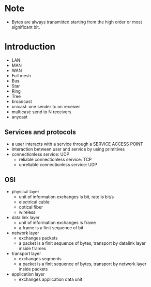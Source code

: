 # Note
- Bytes are always transmitted starting from the high order or most significant bit.

# Introduction 
- LAN 
- MAN 
- WAN 
- Full mesh 
- Bus 
- Star
- Ring 
- Tree
- broadcast 
- unicast: one sender to on receiver 
- multicast: send to N receivers 
- anycast 

## Services and protocols 
- a user interacts with a service through a SERVICE ACCESS POINT 
- interaction between user and service by using primitives
- connectionless service: UDP 
  - reliable connectionless service: TCP
  - unreliable connectionless service: UDP

## OSI
- physical layer
  - unit of information exchanges is bit, rate is bit/s
  - electrical cable
  - optical fiber
  - wireless
- data link layer
  - unit of information exchanges is frame
  - a frame is a finit sequence of bit
- network layer
  - exchanges packets
  - a packet is a finit sequence of bytes, transport by datalink layer inside frames
- transport layer
  - exchanges segments
  - a packet is a finit sequence of bytes, transport by network layer inside packets
- application layer
  - exchanges application data unit




